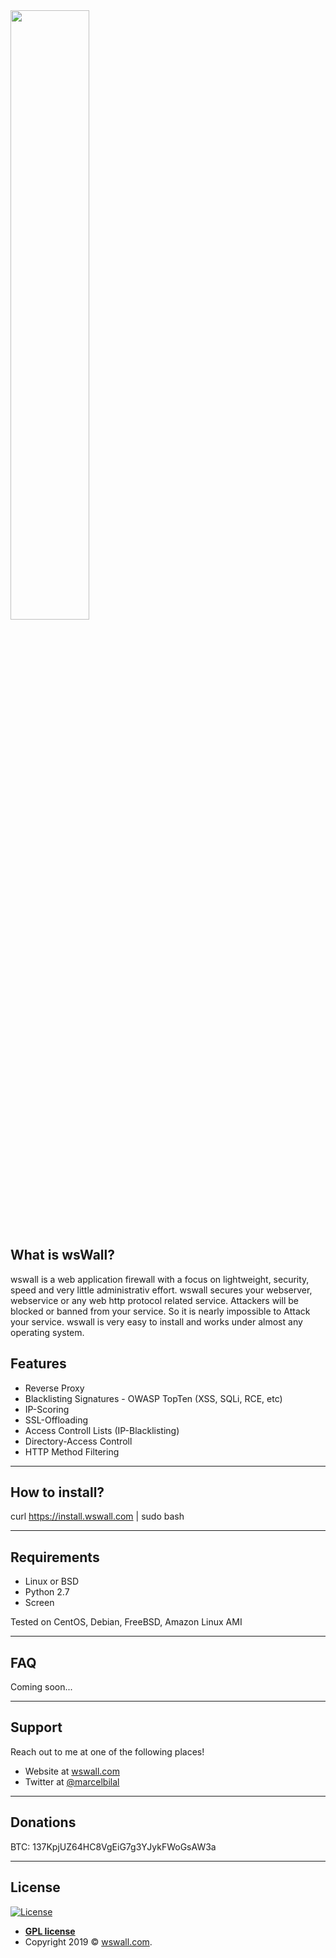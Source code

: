 <img src="http://wswall.com/img/wswall_logo_sm_invert.svg" height="50%"> 


## What is wsWall?
wswall is a web application firewall with a focus on lightweight, security, speed and very little administrativ effort.
wswall secures your webserver, webservice or any web http protocol related service.
Attackers will be blocked or banned from your service. So it is nearly impossible to Attack your service.
wswall is very easy to install and works under almost any operating system.


## Features

+ Reverse Proxy
+ Blacklisting Signatures - OWASP TopTen (XSS, SQLi, RCE, etc)
+ IP-Scoring
+ SSL-Offloading
+ Access Controll Lists (IP-Blacklisting)
+ Directory-Access Controll
+ HTTP Method Filtering


---


## How to install?

curl https://install.wswall.com | sudo bash 


---

## Requirements

- Linux or BSD
- Python 2.7
- Screen 

Tested on CentOS, Debian, FreeBSD, Amazon Linux AMI

---

## FAQ

Coming soon...

---

## Support

Reach out to me at one of the following places!

- Website at <a href="https://wswall.com" target="_blank">wswall.com</a>
- Twitter at <a href="https://twitter.com/marcelbilal" target="_blank">@marcelbilal</a>

---

## Donations 

BTC: 137KpjUZ64HC8VgEiG7g3YJykFWoGsAW3a

---

## License

[![License](http://img.shields.io/:license-gpl-blue.svg?style=flat-square)](http://badges.gpl-license.org)

- **[GPL license](http://opensource.org/licenses/gpl-license.php)**
- Copyright 2019 © <a href="https://wswall.com" target="_blank">wswall.com</a>.
